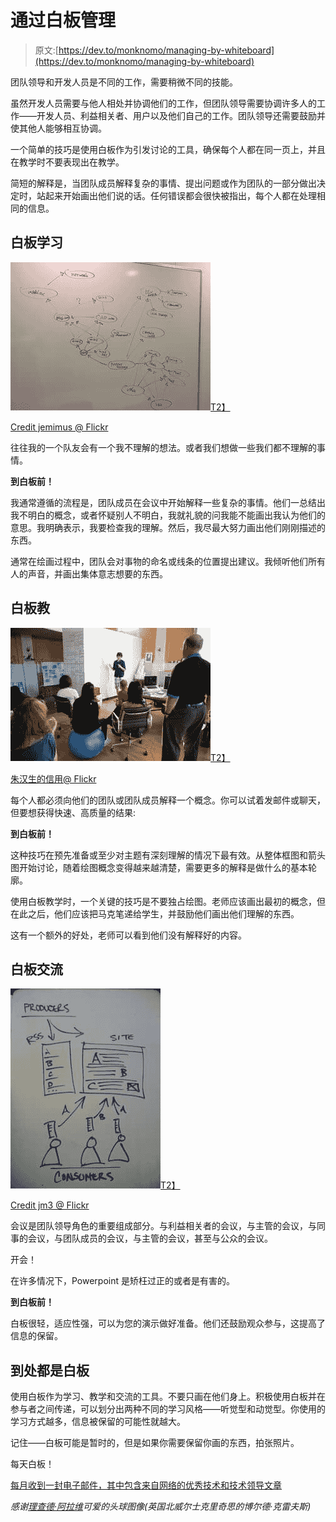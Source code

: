 # 通过白板管理

> 原文:[https://dev.to/monknomo/managing-by-whiteboard](https://dev.to/monknomo/managing-by-whiteboard)

团队领导和开发人员是不同的工作，需要稍微不同的技能。

虽然开发人员需要与他人相处并协调他们的工作，但团队领导需要协调许多人的工作——开发人员、利益相关者、用户以及他们自己的工作。团队领导还需要鼓励并使其他人能够相互协调。

一个简单的技巧是使用白板作为引发讨论的工具，确保每个人都在同一页上，并且在教学时不要表现出在教学。

简短的解释是，当团队成员解释复杂的事情、提出问题或作为团队的一部分做出决定时，站起来开始画出他们说的话。任何错误都会很快被指出，每个人都在处理相同的信息。

## 白板学习

[![](img/e0cf4df2a951f1d7dad2de8f1a5da05f.png "Whiteboard to Learn")T2】](https://www.flickr.com/photos/jemimus/)

[Credit jemimus @ Flickr](https://www.flickr.com/photos/jemimus/)

往往我的一个队友会有一个我不理解的想法。或者我们想做一些我们都不理解的事情。

**到白板前！**

我通常遵循的流程是，团队成员在会议中开始解释一些复杂的事情。他们一总结出我不明白的概念，或者怀疑别人不明白，我就礼貌的问我能不能画出我认为他们的意思。我明确表示，我要检查我的理解。然后，我尽最大努力画出他们刚刚描述的东西。

通常在绘画过程中，团队会对事物的命名或线条的位置提出建议。我倾听他们所有人的声音，并画出集体意志想要的东西。

## 白板教

[![Teaching with a whiteboard](img/b2ed58095644066ff80a7415be47026d.png "Teaching with a whiteboard")T2】](https://www.flickr.com/photos/juhansonin/)

[朱汉生的信用@ Flickr](https://www.flickr.com/photos/juhansonin/)

每个人都必须向他们的团队或团队成员解释一个概念。你可以试着发邮件或聊天，但要想获得快速、高质量的结果:

**到白板前！**

这种技巧在预先准备或至少对主题有深刻理解的情况下最有效。从整体框图和箭头图开始讨论，随着绘图概念变得越来越清楚，需要更多的解释是做什么的基本轮廓。

使用白板教学时，一个关键的技巧是不要独占绘图。老师应该画出最初的概念，但在此之后，他们应该把马克笔递给学生，并鼓励他们画出他们理解的东西。

这有一个额外的好处，老师可以看到他们没有解释好的内容。

## 白板交流

[![Communicating with a whiteboard](img/f377b12c2c5b74d1021e449558d2341e.png "Communicating with a whiteboard")T2】](https://www.flickr.com/photos/jm3/)

[Credit jm3 @ Flickr](https://www.flickr.com/photos/jm3/)

会议是团队领导角色的重要组成部分。与利益相关者的会议，与主管的会议，与同事的会议，与团队成员的会议，与主管的会议，甚至与公众的会议。

开会！

在许多情况下，Powerpoint 是矫枉过正的或者是有害的。

**到白板前！**

白板很轻，适应性强，可以为您的演示做好准备。他们还鼓励观众参与，这提高了信息的保留。

## 到处都是白板

使用白板作为学习、教学和交流的工具。不要只画在他们身上。积极使用白板并在参与者之间传递，可以划分出两种不同的学习风格——听觉型和动觉型。你使用的学习方式越多，信息被保留的可能性就越大。

记住——白板可能是暂时的，但是如果你需要保留你画的东西，拍张照片。

每天白板！

[每月收到一封电子邮件，其中包含来自网络的优秀技术和技术领导文章](http://www.gunnargissel.com/pages/email-signup-1.html)

*感谢[理查德·阿拉维](https://flic.kr/p/5w1K5m)可爱的头球图像(英国北威尔士克里奇思的博尔德·克雷夫斯)*